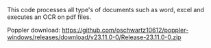 This code processes all type's of documents such as word, excel and executes an OCR on pdf files.

Poppler download:
https://github.com/oschwartz10612/poppler-windows/releases/download/v23.11.0-0/Release-23.11.0-0.zip
